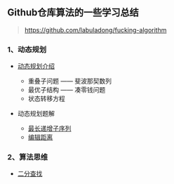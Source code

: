 ## Github仓库算法的一些学习总结
> https://github.com/labuladong/fucking-algorithm

### 1、动态规划

- [动态规划介绍](./动态规划学习.md)
  - 重叠子问题 —— 斐波那契数列
  - 最优子结构 —— 凑零钱问题
  - 状态转移方程

- 动态规划题解
  - [最长递增子序列](./动态规划题解/最长递增子序列.md)
  - [编辑距离](./动态规划题解/编辑距离.md)

### 2、算法思维
- [二分查找](./二分查找学习.md)
